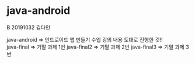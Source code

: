 # java-android

B 20191032 김다인

java-android => 안드로이드 앱 만들기 수업 강의 내용 토대로 진행한 것!! <br>
java-final => 기말 과제 1번
java-final2 => 기말 과제 2번
java-final3 => 기말 과제 3번
